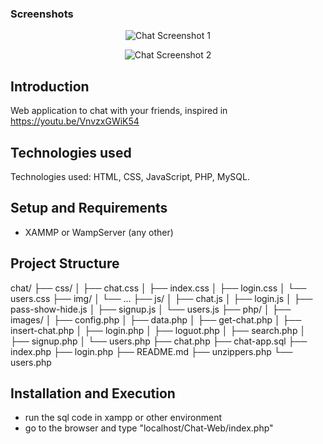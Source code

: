 ### Screenshots
<p align="center">
  <img src="/path/to/screenshot1.png" alt="Chat Screenshot 1">
</p>

<p align="center">
  <img src="/path/to/screenshot2.png" alt="Chat Screenshot 2">
</p>

## Introduction
Web application to chat with your friends, inspired in https://youtu.be/VnvzxGWiK54

## Technologies used
Technologies used: HTML, CSS, JavaScript, PHP, MySQL.

## Setup and Requirements
- XAMMP or WampServer (any other)

## Project Structure
chat/
├── css/
│   ├── chat.css
│   ├── index.css
│   ├── login.css
│   └── users.css
├── img/
│   └── ...
├── js/
│   ├── chat.js
│   ├── login.js
│   ├── pass-show-hide.js
│   ├── signup.js
│   └── users.js
├── php/
│   ├── images/
│   ├── config.php
│   ├── data.php
│   ├── get-chat.php
│   ├── insert-chat.php
│   ├── login.php
│   ├── loguot.php
│   ├── search.php
│   ├── signup.php
│   └── users.php
├── chat.php
├── chat-app.sql
├── index.php
├── login.php
├── README.md
├── unzippers.php
└── users.php


## Installation and Execution
- run the sql code in xampp or other environment
- go to the browser and type "localhost/Chat-Web/index.php"
